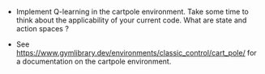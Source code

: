 - Implement Q-learning in the cartpole environment. Take some time to think about the applicability of your current code. What are state and action spaces ?

- See https://www.gymlibrary.dev/environments/classic_control/cart_pole/ for a documentation on the cartpole environment.
